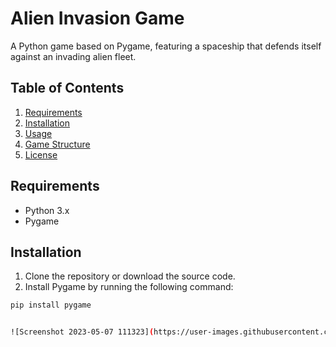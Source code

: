 # Alien Invasion Game

A Python game based on Pygame, featuring a spaceship that defends itself against an invading alien fleet.

## Table of Contents

1. [Requirements](#requirements)
2. [Installation](#installation)
3. [Usage](#usage)
4. [Game Structure](#game-structure)
5. [License](#license)

## Requirements

- Python 3.x
- Pygame

## Installation

1. Clone the repository or download the source code.
2. Install Pygame by running the following command:

```bash
pip install pygame


![Screenshot 2023-05-07 111323](https://user-images.githubusercontent.com/103477351/236686185-039e8a3d-155e-4ba3-80bd-b17b2faa7011.png)
